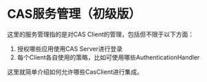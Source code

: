 # CAS服务管理（初级版）
这里的服务管理指的是对CAS Client的管理，包括但不限于以下方面：
1. 授权哪些应用使用CAS Server进行登录
2. 每个Client各自使用的策略，比如可使用哪些AuthenticationHandler

这里就简单介绍如何允许哪些CasClient进行集成。